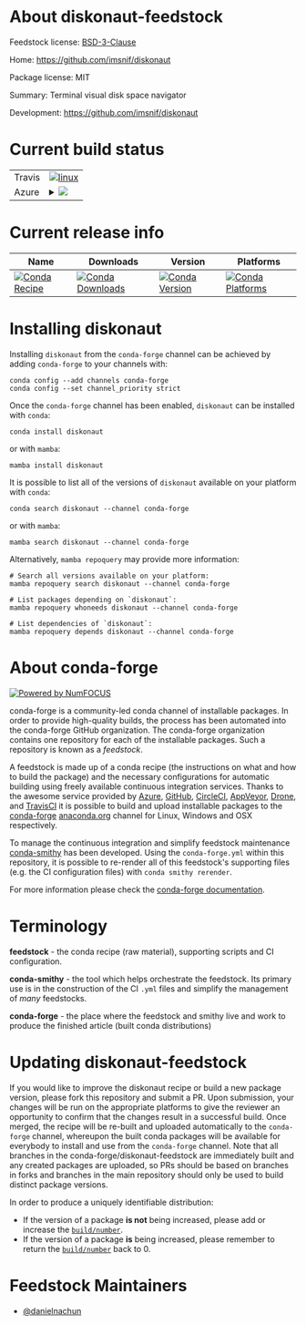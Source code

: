 About diskonaut-feedstock
=========================

Feedstock license: [BSD-3-Clause](https://github.com/conda-forge/diskonaut-feedstock/blob/main/LICENSE.txt)

Home: https://github.com/imsnif/diskonaut

Package license: MIT

Summary: Terminal visual disk space navigator

Development: https://github.com/imsnif/diskonaut

Current build status
====================


<table><tr>
    <td>Travis</td>
    <td>
      <a href="https://app.travis-ci.com/conda-forge/diskonaut-feedstock">
        <img alt="linux" src="https://img.shields.io/travis/com/conda-forge/diskonaut-feedstock/main.svg?label=Linux">
      </a>
    </td>
  </tr>
    
  <tr>
    <td>Azure</td>
    <td>
      <details>
        <summary>
          <a href="https://dev.azure.com/conda-forge/feedstock-builds/_build/latest?definitionId=23537&branchName=main">
            <img src="https://dev.azure.com/conda-forge/feedstock-builds/_apis/build/status/diskonaut-feedstock?branchName=main">
          </a>
        </summary>
        <table>
          <thead><tr><th>Variant</th><th>Status</th></tr></thead>
          <tbody><tr>
              <td>linux_64</td>
              <td>
                <a href="https://dev.azure.com/conda-forge/feedstock-builds/_build/latest?definitionId=23537&branchName=main">
                  <img src="https://dev.azure.com/conda-forge/feedstock-builds/_apis/build/status/diskonaut-feedstock?branchName=main&jobName=linux&configuration=linux%20linux_64_" alt="variant">
                </a>
              </td>
            </tr><tr>
              <td>linux_aarch64</td>
              <td>
                <a href="https://dev.azure.com/conda-forge/feedstock-builds/_build/latest?definitionId=23537&branchName=main">
                  <img src="https://dev.azure.com/conda-forge/feedstock-builds/_apis/build/status/diskonaut-feedstock?branchName=main&jobName=linux&configuration=linux%20linux_aarch64_" alt="variant">
                </a>
              </td>
            </tr><tr>
              <td>linux_ppc64le</td>
              <td>
                <a href="https://dev.azure.com/conda-forge/feedstock-builds/_build/latest?definitionId=23537&branchName=main">
                  <img src="https://dev.azure.com/conda-forge/feedstock-builds/_apis/build/status/diskonaut-feedstock?branchName=main&jobName=linux&configuration=linux%20linux_ppc64le_" alt="variant">
                </a>
              </td>
            </tr><tr>
              <td>osx_64</td>
              <td>
                <a href="https://dev.azure.com/conda-forge/feedstock-builds/_build/latest?definitionId=23537&branchName=main">
                  <img src="https://dev.azure.com/conda-forge/feedstock-builds/_apis/build/status/diskonaut-feedstock?branchName=main&jobName=osx&configuration=osx%20osx_64_" alt="variant">
                </a>
              </td>
            </tr><tr>
              <td>osx_arm64</td>
              <td>
                <a href="https://dev.azure.com/conda-forge/feedstock-builds/_build/latest?definitionId=23537&branchName=main">
                  <img src="https://dev.azure.com/conda-forge/feedstock-builds/_apis/build/status/diskonaut-feedstock?branchName=main&jobName=osx&configuration=osx%20osx_arm64_" alt="variant">
                </a>
              </td>
            </tr><tr>
              <td>win_64</td>
              <td>
                <a href="https://dev.azure.com/conda-forge/feedstock-builds/_build/latest?definitionId=23537&branchName=main">
                  <img src="https://dev.azure.com/conda-forge/feedstock-builds/_apis/build/status/diskonaut-feedstock?branchName=main&jobName=win&configuration=win%20win_64_" alt="variant">
                </a>
              </td>
            </tr>
          </tbody>
        </table>
      </details>
    </td>
  </tr>
</table>

Current release info
====================

| Name | Downloads | Version | Platforms |
| --- | --- | --- | --- |
| [![Conda Recipe](https://img.shields.io/badge/recipe-diskonaut-green.svg)](https://anaconda.org/conda-forge/diskonaut) | [![Conda Downloads](https://img.shields.io/conda/dn/conda-forge/diskonaut.svg)](https://anaconda.org/conda-forge/diskonaut) | [![Conda Version](https://img.shields.io/conda/vn/conda-forge/diskonaut.svg)](https://anaconda.org/conda-forge/diskonaut) | [![Conda Platforms](https://img.shields.io/conda/pn/conda-forge/diskonaut.svg)](https://anaconda.org/conda-forge/diskonaut) |

Installing diskonaut
====================

Installing `diskonaut` from the `conda-forge` channel can be achieved by adding `conda-forge` to your channels with:

```
conda config --add channels conda-forge
conda config --set channel_priority strict
```

Once the `conda-forge` channel has been enabled, `diskonaut` can be installed with `conda`:

```
conda install diskonaut
```

or with `mamba`:

```
mamba install diskonaut
```

It is possible to list all of the versions of `diskonaut` available on your platform with `conda`:

```
conda search diskonaut --channel conda-forge
```

or with `mamba`:

```
mamba search diskonaut --channel conda-forge
```

Alternatively, `mamba repoquery` may provide more information:

```
# Search all versions available on your platform:
mamba repoquery search diskonaut --channel conda-forge

# List packages depending on `diskonaut`:
mamba repoquery whoneeds diskonaut --channel conda-forge

# List dependencies of `diskonaut`:
mamba repoquery depends diskonaut --channel conda-forge
```


About conda-forge
=================

[![Powered by
NumFOCUS](https://img.shields.io/badge/powered%20by-NumFOCUS-orange.svg?style=flat&colorA=E1523D&colorB=007D8A)](https://numfocus.org)

conda-forge is a community-led conda channel of installable packages.
In order to provide high-quality builds, the process has been automated into the
conda-forge GitHub organization. The conda-forge organization contains one repository
for each of the installable packages. Such a repository is known as a *feedstock*.

A feedstock is made up of a conda recipe (the instructions on what and how to build
the package) and the necessary configurations for automatic building using freely
available continuous integration services. Thanks to the awesome service provided by
[Azure](https://azure.microsoft.com/en-us/services/devops/), [GitHub](https://github.com/),
[CircleCI](https://circleci.com/), [AppVeyor](https://www.appveyor.com/),
[Drone](https://cloud.drone.io/welcome), and [TravisCI](https://travis-ci.com/)
it is possible to build and upload installable packages to the
[conda-forge](https://anaconda.org/conda-forge) [anaconda.org](https://anaconda.org/)
channel for Linux, Windows and OSX respectively.

To manage the continuous integration and simplify feedstock maintenance
[conda-smithy](https://github.com/conda-forge/conda-smithy) has been developed.
Using the ``conda-forge.yml`` within this repository, it is possible to re-render all of
this feedstock's supporting files (e.g. the CI configuration files) with ``conda smithy rerender``.

For more information please check the [conda-forge documentation](https://conda-forge.org/docs/).

Terminology
===========

**feedstock** - the conda recipe (raw material), supporting scripts and CI configuration.

**conda-smithy** - the tool which helps orchestrate the feedstock.
                   Its primary use is in the construction of the CI ``.yml`` files
                   and simplify the management of *many* feedstocks.

**conda-forge** - the place where the feedstock and smithy live and work to
                  produce the finished article (built conda distributions)


Updating diskonaut-feedstock
============================

If you would like to improve the diskonaut recipe or build a new
package version, please fork this repository and submit a PR. Upon submission,
your changes will be run on the appropriate platforms to give the reviewer an
opportunity to confirm that the changes result in a successful build. Once
merged, the recipe will be re-built and uploaded automatically to the
`conda-forge` channel, whereupon the built conda packages will be available for
everybody to install and use from the `conda-forge` channel.
Note that all branches in the conda-forge/diskonaut-feedstock are
immediately built and any created packages are uploaded, so PRs should be based
on branches in forks and branches in the main repository should only be used to
build distinct package versions.

In order to produce a uniquely identifiable distribution:
 * If the version of a package **is not** being increased, please add or increase
   the [``build/number``](https://docs.conda.io/projects/conda-build/en/latest/resources/define-metadata.html#build-number-and-string).
 * If the version of a package **is** being increased, please remember to return
   the [``build/number``](https://docs.conda.io/projects/conda-build/en/latest/resources/define-metadata.html#build-number-and-string)
   back to 0.

Feedstock Maintainers
=====================

* [@danielnachun](https://github.com/danielnachun/)

